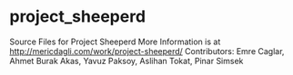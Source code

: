 # project_sheeperd
Source Files for Project Sheeperd
More Information is at http://mericdagli.com/work/project-sheeperd/
Contributors: Emre Caglar, Ahmet Burak Akas, Yavuz Paksoy, Aslihan Tokat, Pinar Simsek
